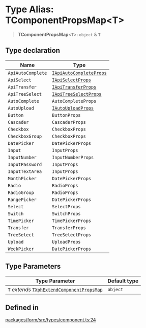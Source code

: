 # Type Alias: TComponentPropsMap\<T\>

> **TComponentPropsMap**\<`T`\>: `object` & `T`

## Type declaration

| Name | Type |
| ------ | ------ |
| `ApiAutoComplete` | [`IApiAutoCompleteProps`](../interfaces/IApiAutoCompleteProps.md) |
| `ApiSelect` | [`IApiSelectProps`](../interfaces/IApiSelectProps.md) |
| `ApiTransfer` | [`IApiTransferProps`](../interfaces/IApiTransferProps.md) |
| `ApiTreeSelect` | [`IApiTreeSelectProps`](../interfaces/IApiTreeSelectProps.md) |
| `AutoComplete` | `AutoCompleteProps` |
| `AutoUpload` | [`IAutoUploadProps`](../interfaces/IAutoUploadProps.md) |
| `Button` | `ButtonProps` |
| `Cascader` | `CascaderProps` |
| `Checkbox` | `CheckboxProps` |
| `CheckboxGroup` | `CheckboxProps` |
| `DatePicker` | `DatePickerProps` |
| `Input` | `InputProps` |
| `InputNumber` | `InputNumberProps` |
| `InputPassword` | `InputProps` |
| `InputTextArea` | `InputProps` |
| `MonthPicker` | `DatePickerProps` |
| `Radio` | `RadioProps` |
| `RadioGroup` | `RadioProps` |
| `RangePicker` | `DatePickerProps` |
| `Select` | `SelectProps` |
| `Switch` | `SwitchProps` |
| `TimePicker` | `TimePickerProps` |
| `Transfer` | `TransferProps` |
| `TreeSelect` | `TreeSelectProps` |
| `Upload` | `UploadProps` |
| `WeekPicker` | `DatePickerProps` |

## Type Parameters

| Type Parameter | Default type |
| ------ | ------ |
| `T` *extends* [`TXphExtendComponentPropsMap`](TXphExtendComponentPropsMap.md) | `object` |

## Defined in

[packages/form/src/types/component.ts:24](https://github.com/XiaoPiHong/xph-crud/blob/df4afa60d65704448cd1781ed35689440e3aa7c3/packages/form/src/types/component.ts#L24)
